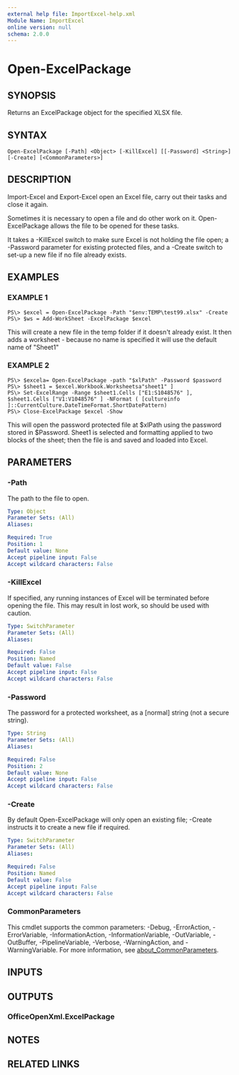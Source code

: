 ```yaml
---
external help file: ImportExcel-help.xml
Module Name: ImportExcel
online version: null
schema: 2.0.0
---
```


# Open-ExcelPackage

## SYNOPSIS

Returns an ExcelPackage object for the specified XLSX file.

## SYNTAX

```text
Open-ExcelPackage [-Path] <Object> [-KillExcel] [[-Password] <String>] [-Create] [<CommonParameters>]
```

## DESCRIPTION

Import-Excel and Export-Excel open an Excel file, carry out their tasks and close it again.

Sometimes it is necessary to open a file and do other work on it. Open-ExcelPackage allows the file to be opened for these tasks.

It takes a -KillExcel switch to make sure Excel is not holding the file open; a -Password parameter for existing protected files, and a -Create switch to set-up a new file if no file already exists.

## EXAMPLES

### EXAMPLE 1

```text
PS\> $excel = Open-ExcelPackage -Path "$env:TEMP\test99.xlsx" -Create
PS\> $ws = Add-WorkSheet -ExcelPackage $excel
```

This will create a new file in the temp folder if it doesn't already exist. It then adds a worksheet - because no name is specified it will use the default name of "Sheet1"

### EXAMPLE 2

```text
PS\> $excela= Open-ExcelPackage -path "$xlPath" -Password $password
PS\> $sheet1 = $excel.Workbook.Worksheetsa"sheet1" ]
PS\> Set-ExcelRange -Range $sheet1.Cells ["E1:S1048576" ], $sheet1.Cells ["V1:V1048576" ] -NFormat ( [cultureinfo ]::CurrentCulture.DateTimeFormat.ShortDatePattern)
PS\> Close-ExcelPackage $excel -Show
```

This will open the password protected file at $xlPath using the password stored in $Password. Sheet1 is selected and formatting applied to two blocks of the sheet; then the file is and saved and loaded into Excel.

## PARAMETERS

### -Path

The path to the file to open.

```yaml
Type: Object
Parameter Sets: (All)
Aliases:

Required: True
Position: 1
Default value: None
Accept pipeline input: False
Accept wildcard characters: False
```

### -KillExcel

If specified, any running instances of Excel will be terminated before opening the file. This may result in lost work, so should be used with caution.

```yaml
Type: SwitchParameter
Parameter Sets: (All)
Aliases:

Required: False
Position: Named
Default value: False
Accept pipeline input: False
Accept wildcard characters: False
```

### -Password

The password for a protected worksheet, as a \[normal\] string \(not a secure string\).

```yaml
Type: String
Parameter Sets: (All)
Aliases:

Required: False
Position: 2
Default value: None
Accept pipeline input: False
Accept wildcard characters: False
```

### -Create

By default Open-ExcelPackage will only open an existing file; -Create instructs it to create a new file if required.

```yaml
Type: SwitchParameter
Parameter Sets: (All)
Aliases:

Required: False
Position: Named
Default value: False
Accept pipeline input: False
Accept wildcard characters: False
```

### CommonParameters

This cmdlet supports the common parameters: -Debug, -ErrorAction, -ErrorVariable, -InformationAction, -InformationVariable, -OutVariable, -OutBuffer, -PipelineVariable, -Verbose, -WarningAction, and -WarningVariable. For more information, see [about\_CommonParameters](http://go.microsoft.com/fwlink/?LinkID=113216).

## INPUTS

## OUTPUTS

### OfficeOpenXml.ExcelPackage

## NOTES

## RELATED LINKS

